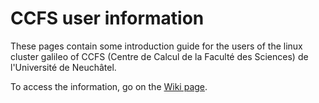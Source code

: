 # CCFS user information

These pages contain some introduction guide for the users of the linux cluster galileo of CCFS (Centre de Calcul de la Faculté des Sciences) de l'Université de Neuchâtel.

To access the information, go on the [Wiki page](https://github.com/randlab/ccfs_for_users/wiki).

